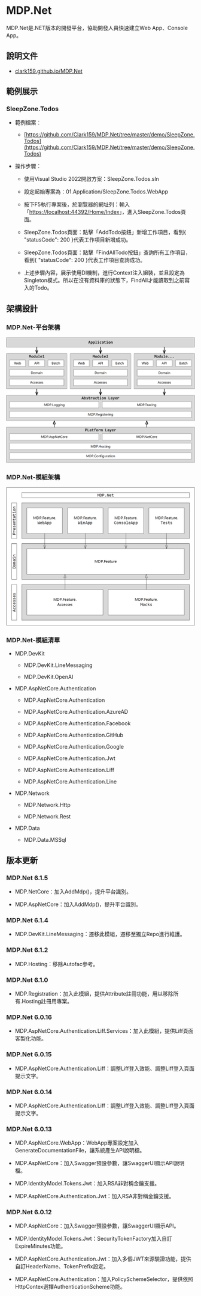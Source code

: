 # MDP.Net 

MDP.Net是.NET版本的開發平台，協助開發人員快速建立Web App、Console App。


## 說明文件

- [clark159.github.io/MDP.Net](https://clark159.github.io/MDP.Net/)


## 範例展示

### SleepZone.Todos

- 範例檔案：

  - [https://github.com/Clark159/MDP.Net/tree/master/demo/SleepZone.Todos](https://github.com/Clark159/MDP.Net/tree/master/demo/SleepZone.Todos)

- 操作步驟：

  - 使用Visual Studio 2022開啟方案：SleepZone.Todos.sln
  
  - 設定起始專案為：01.Application/SleepZone.Todos.WebApp
  
  - 按下F5執行專案後，於瀏覽器的網址列：輸入「[https://localhost:44392/Home/Index](https://localhost:44392/Home/Index)」，進入SleepZone.Todos頁面。
  
  - SleepZone.Todos頁面：點擊「AddTodo按鈕」新增工作項目，看到{ "statusCode": 200 }代表工作項目新增成功。

  - SleepZone.Todos頁面：點擊「FindAllTodo按鈕」查詢所有工作項目，看到{ "statusCode": 200 }代表工作項目查詢成功。
  
  - 上述步驟內容，展示使用DI機制，進行Context注入組裝，並且設定為Singleton模式。所以在沒有資料庫的狀態下，FindAll才能讀取到之前寫入的Todo。

     
## 架構設計

### MDP.Net-平台架構

![MDP.Net-平台架構](https://raw.githubusercontent.com/Clark159/MDP.Net/master/docs/MDP.Net-平台架構.png)

### MDP.Net-模組架構

![MDP.Net-專案架構](https://raw.githubusercontent.com/Clark159/MDP.Net/master/docs/MDP.Net-專案架構.png)

### MDP.Net-模組清單

- MDP.DevKit
  
  - MDP.DevKit.LineMessaging

  - MDP.DevKit.OpenAI 
 
- MDP.AspNetCore.Authentication

  - MDP.AspNetCore.Authentication
  
  - MDP.AspNetCore.Authentication.AzureAD
  
  - MDP.AspNetCore.Authentication.Facebook
  
  - MDP.AspNetCore.Authentication.GitHub
  
  - MDP.AspNetCore.Authentication.Google
  
  - MDP.AspNetCore.Authentication.Jwt
  
  - MDP.AspNetCore.Authentication.Liff
  
  - MDP.AspNetCore.Authentication.Line

- MDP.Network
  
  - MDP.Network.Http
  
  - MDP.Network.Rest
  
- MDP.Data

  - MDP.Data.MSSql


## 版本更新

### MDP.Net 6.1.5

- MDP.NetCore：加入AddMdp()，提升平台識別。

- MDP.AspNetCore：加入AddMdp()，提升平台識別。

### MDP.Net 6.1.4

- MDP.DevKit.LineMessaging：遷移此模組，遷移至獨立Repo進行維護。

### MDP.Net 6.1.2

- MDP.Hosting：移除Autofac參考。

### MDP.Net 6.1.0

- MDP.Registration：加入此模組，提供Attribute註冊功能，用以移除所有.Hosting註冊用專案。

### MDP.Net 6.0.16

- MDP.AspNetCore.Authentication.Liff.Services：加入此模組，提供Liff頁面客製化功能。

### MDP.Net 6.0.15

- MDP.AspNetCore.Authentication.Liff：調整Liff登入效能、調整Liff登入頁面提示文字。

### MDP.Net 6.0.14

- MDP.AspNetCore.Authentication.Liff：調整Liff登入效能、調整Liff登入頁面提示文字。

### MDP.Net 6.0.13

- MDP.AspNetCore.WebApp：WebApp專案設定加入GenerateDocumentationFile，讓系統產生API說明檔。

- MDP.AspNetCore：加入Swagger預設參數，讓SwaggerUI顯示API說明檔。

- MDP.IdentityModel.Tokens.Jwt：加入RSA非對稱金鑰支援。

- MDP.AspNetCore.Authentication.Jwt：加入RSA非對稱金鑰支援。

### MDP.Net 6.0.12

- MDP.AspNetCore：加入Swagger預設參數，讓SwaggerUI顯示API。

- MDP.IdentityModel.Tokens.Jwt：SecurityTokenFactory加入自訂ExpireMinutes功能。

- MDP.AspNetCore.Authentication.Jwt：加入多個JWT來源驗證功能，提供自訂HeaderName、TokenPrefix設定。

- MDP.AspNetCore.Authentication：加入PolicySchemeSelector，提供依照HttpContex選擇AuthenticationScheme功能。